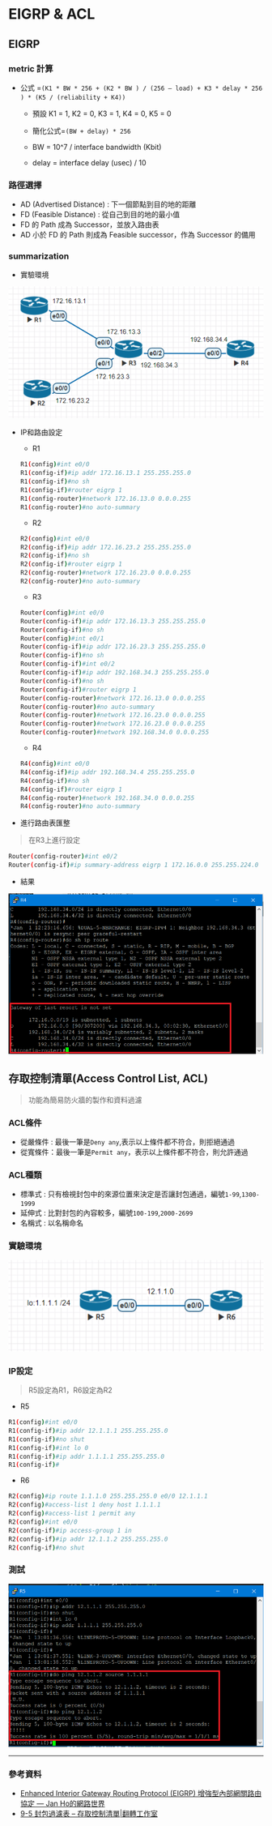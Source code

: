 # EIGRP & ACL

## EIGRP

### metric 計算

* 公式 =```(K1 * BW * 256 + (K2 * BW ) / (256 – load) + K3 * delay * 256 ) * (K5 / (reliability + K4))```

    * 預設 K1 = 1, K2 = 0, K3 = 1, K4 = 0, K5 = 0

    * 簡化公式=```(BW + delay) * 256```

    * BW = 10^7 / interface bandwidth (Kbit)

    * delay = interface delay (usec) / 10

### 路徑選擇

* AD (Advertised Distance) : 下一個節點到目的地的距離
* FD (Feasible Distance) : 從自己到目的地的最小值
* FD 的 Path 成為 Successor，並放入路由表
* AD 小於 FD 的 Path 則成為 Feasible successor，作為 Successor 的備用

### summarization

* 實驗環境

![1118-02](./20201118/1118-02.png)

* IP和路由設定

    * R1

    ```sh
    R1(config)#int e0/0
    R1(config-if)#ip addr 172.16.13.1 255.255.255.0
    R1(config-if)#no sh
    R1(config-if)#router eigrp 1
    R1(config-router)#network 172.16.13.0 0.0.0.255
    R1(config-router)#no auto-summary
    ```

    * R2

    ```sh
    R2(config)#int e0/0
    R2(config-if)#ip addr 172.16.23.2 255.255.255.0
    R2(config-if)#no sh
    R2(config-if)#router eigrp 1
    R2(config-router)#network 172.16.23.0 0.0.0.255
    R2(config-router)#no auto-summary
    ```

    * R3
    ```sh
    Router(config)#int e0/0
    Router(config-if)#ip addr 172.16.13.3 255.255.255.0
    Router(config-if)#no sh
    Router(config)#int e0/1
    Router(config-if)#ip addr 172.16.23.3 255.255.255.0
    Router(config-if)#no sh
    Router(config-if)#int e0/2
    Router(config-if)#ip addr 192.168.34.3 255.255.255.0
    Router(config-if)#no sh
    Router(config-if)#router eigrp 1
    Router(config-router)#network 172.16.13.0 0.0.0.255
    Router(config-router)#no auto-summary
    Router(config-router)#network 172.16.23.0 0.0.0.255
    Router(config-router)#network 172.16.23.0 0.0.0.255
    Router(config-router)#network 192.168.34.0 0.0.0.255
    ```

    * R4
    ```sh
    R4(config)#int e0/0
    R4(config-if)#ip addr 192.168.34.4 255.255.255.0
    R4(config-if)#no sh
    R4(config-if)#router eigrp 1
    R4(config-router)#network 192.168.34.0 0.0.0.255
    R4(config-router)#no auto-summary
    ```

* 進行路由表匯整
>在R3上進行設定

```sh
Router(config-router)#int e0/2
Router(config-if)#ip summary-address eigrp 1 172.16.0.0 255.255.224.0
```

* 結果

![1118-03](./20201118/1118-03.png)

## 存取控制清單(Access Control List, ACL)
>功能為簡易防火牆的製作和資料過濾

### ACL條件

* 從嚴條件 : 最後一筆是`Deny any`,表示以上條件都不符合，則拒絕通過
* 從寬條件：最後一筆是`Permit any`，表示以上條件都不符合，則允許通過

### ACL種類

* 標準式 : 只有檢視封包中的來源位置來決定是否讓封包通過，編號`1-99`,`1300-1999`
* 延伸式 : 比對封包的內容較多，編號`100-199`,`2000-2699`
* 名稱式 : 以名稱命名

### 實驗環境

![1118-01](./20201118/1118-01.png)

### IP設定
> R5設定為R1，R6設定為R2

* R5

```sh
R1(config)#int e0/0
R1(config-if)#ip addr 12.1.1.1 255.255.255.0
R1(config-if)#no shut
R1(config-if)#int lo 0
R1(config-if)#ip addr 1.1.1.1 255.255.255.0
R1(config-if)#
```

* R6

```sh
R2(config)#ip route 1.1.1.0 255.255.255.0 e0/0 12.1.1.1
R2(config)#access-list 1 deny host 1.1.1.1
R2(config)#access-list 1 permit any
R2(config)#int e0/0
R2(config-if)#ip access-group 1 in
R2(config-if)#ip addr 12.1.1.2 255.255.255.0
R2(config-if)#no shut
```

### 測試

![1118-04](./20201118/1118-04.png)

---
### 參考資料
* [Enhanced Interior Gateway Routing Protocol (EIGRP) 增強型內部網關路由協定 — Jan Ho的網路世界](https://www.jannet.hk/zh-Hant/post/enhanced-interior-gateway-routing-protocol-eigrp/)
* [9-5 封包過濾表 – 存取控制清單|翻轉工作室](http://www.tsnien.idv.tw/Manager_WebBook/chap9/9-5%20%E5%B0%81%E5%8C%85%E9%81%8E%E6%BF%BE%E8%A1%A8%20%E2%80%93%20ACL.html)
